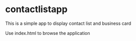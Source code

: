 # contactlistapp
This is a simple app to display contact list and business card

Use index.html to browse the application
